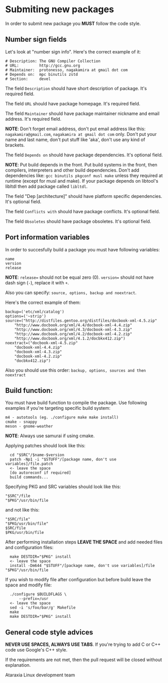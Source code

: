 # Submiting new packages

In order to submit new package you **MUST** follow the code style. 

## Number sign fields
Let's look at "number sign info". Here's the correct example of it:
```
# Description: The GNU Compiler Collection
# URL:         http://gcc.gnu.org
# Maintainer:  protonesso, nagakamira at gmail dot com
# Depends on:  mpc binutils zstd
# Section:     devel
```

The field `Description` should have short description of package. It's required field.

The field `URL` should have package homepage. It's required field.

The field `Maintainer` should have package maintainer nickname and email address. It's required field.

**NOTE**: Don't forget email address, don't put email address like this: `nagakamira@gmail.com`, `nagakamira at gmail dot com` only. Don't put your name and last name, don't put stuff like 'aka', don't use any kind of brackets.

The field `Depends on` should have package dependencies. It's optional field.

**NOTE**: Put build depends in the front. Put build systems in the front, then compilers, interpreters and other build dependencies. Don't add dependencies like: `gcc binutils pkgconf musl make` unless they required at runtime (except for musl and make). If your package depends on libtool's libltdl then add package called `libltdl`.

The field "Dep [architecture]" should have platform specific dependencies. It's optional field.

The field `Conflicts with` should have package conflicts. It's optional field.

The field `Obsoletes` should have package obsoletes. It's optional field.

## Port information variables
In order to succesfully build a package you must have following variables:
```
name
version
release
```

**NOTE**: `release=` should not be equal zero (0). `version=` should not have dash sign (`-`), replace it with `+`.

Also you can specify: `source, options, backup and noextract`.

Here's the correct example of them:
```
backup=('etc/xml/catalog')
options=('~strip')
source=("http://distfiles.gentoo.org/distfiles/docbook-xml-4.5.zip"
	"http://www.docbook.org/xml/4.4/docbook-xml-4.4.zip"
	"http://www.docbook.org/xml/4.3/docbook-xml-4.3.zip"
	"http://www.docbook.org/xml/4.2/docbook-xml-4.2.zip"
	"http://www.docbook.org/xml/4.1.2/docbkx412.zip")
noextract=("docbook-xml-4.5.zip"
	"docbook-xml-4.4.zip"
	"docbook-xml-4.3.zip"
	"docbook-xml-4.2.zip"
	"docbkx412.zip")
```

Also you should use this order: `backup, options, sources and then noextract`

## Build function:
You must have build function to compile the package. Use following examples if you're targeting specific build system:
```
m4 - autotools (eg. ./configure make make install)
cmake - snappy
meson - gnome-weather
```

**NOTE**: Always use samurai if using cmake.

Applying patches should look like this:
```
  cd "$SRC"/$name-$version
  patch -Np1 -i "$STUFF"/[package name, don't use variables]/file.patch
  <- leave the space
  [do autoreconf if required]
  build commands...
```
  
Specifying PKG and SRC variables should look like this:
```
"$SRC"/file
"$PKG"/usr/bin/file
```

and not like this:
```
"$SRC/file"
"$PKG/usr/bin/file"
$SRC/file
$PKG/usr/bin/file
```

After performing installation steps **LEAVE THE SPACE** and add needed files and configuration files:
```
  make DESTDIR="$PKG" install
  <- leave the space
  install -Dm644 "$STUFF"/[package name, don't use variables]/file "$PKG"/usr/bin/file
```

If you wish to modify file after configuration but before build leave the space and modify file:
```
  ./configure $BUILDFLAGS \
      --prefix=/usr
  <- leave the space
  sed -i 's/foo/bar/g' Makefile
  make
  make DESTDIR="$PKG" install
```

## General code style advices
**NEVER USE SPACES, ALWAYS USE TABS**. If you're trying to add C or C++ code use Google's C++ style.

If the requirements are not met, then the pull request will be closed without explanation.

Ataraxia Linux development team
